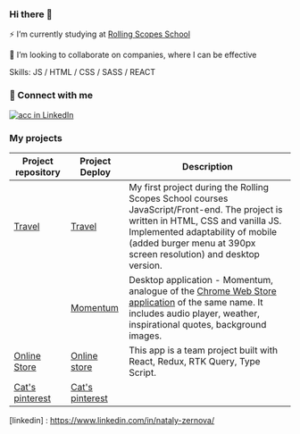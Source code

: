 ### Hi there 👋

⚡ I’m currently studying at [Rolling Scopes School](https://github.com/rolling-scopes-school)

🔭 I’m looking to collaborate on companies, where I can be effective

Skills: JS / HTML / CSS / SASS / REACT

### 🤝 Connect with me
[<img alt="acc in LinkedIn" src="https://img.shields.io/badge/linkedin-0077B5.svg?&style=for-the-badge&logo=linkedin&logoColor=white" />](linkedin)


### My projects
| Project repository   |Project Deploy  | Description |
| ----------- | ----------- | ----------- |
| [Travel](https://github.com/zena7/travel)| [Travel](https://rolling-scopes-school.github.io/zena7-JSFEPRESCHOOL2022Q2/travel/)       |My first project during the Rolling Scopes School courses JavaScript/Front-end. The project is written in HTML, CSS and vanilla JS.  Implemented adaptability of mobile (added burger menu at 390px screen resolution) and desktop version.
| | [Momentum](https://teal-lamington-6f0e45.netlify.app) |Desktop application - Momentum, analogue of the [Chrome Web Store application](https://chrome.google.com/webstore/detail/momentum/laookkfknpbbblfpciffpaejjkokdgca) of the same name. It includes audio player, weather, inspirational quotes, background images.
|[Online Store](https://github.com/zena7/online-store)|[Online store](https://zena-mishamgla-onlinestore.netlify.app/)| This app is a team project built with React, Redux, RTK Query, Type Script.
|[Cat's pinterest](https://github.com/zena7/frontend-challenge)| [Cat's pinterest](https://deploy-preview-8--zena-cats.netlify.app/)|


[linkedin] : https://www.linkedin.com/in/nataly-zernova/
